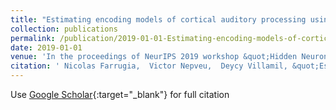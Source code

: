 ```yaml
---
title: "Estimating encoding models of cortical auditory processing using naturalistic stimuli and transfer learning"
collection: publications
permalink: /publication/2019-01-01-Estimating-encoding-models-of-cortical-auditory-processing-using-naturalistic-stimuli-and-transfer-learning
date: 2019-01-01
venue: 'In the proceedings of NeurIPS 2019 workshop &quot;Hidden Neurons and Real Units&quot;'
citation: ' Nicolas Farrugia,  Victor Nepveu,  Deycy Villamil, &quot;Estimating encoding models of cortical auditory processing using naturalistic stimuli and transfer learning.&quot; In the proceedings of NeurIPS 2019 workshop &amp;quot;Hidden Neurons and Real Units&amp;quot;, 2019.'
---
```

Use [Google Scholar](https://scholar.google.com/scholar?q=Estimating+encoding+models+of+cortical+auditory+processing+using+naturalistic+stimuli+and+transfer+learning){:target="_blank"} for full citation